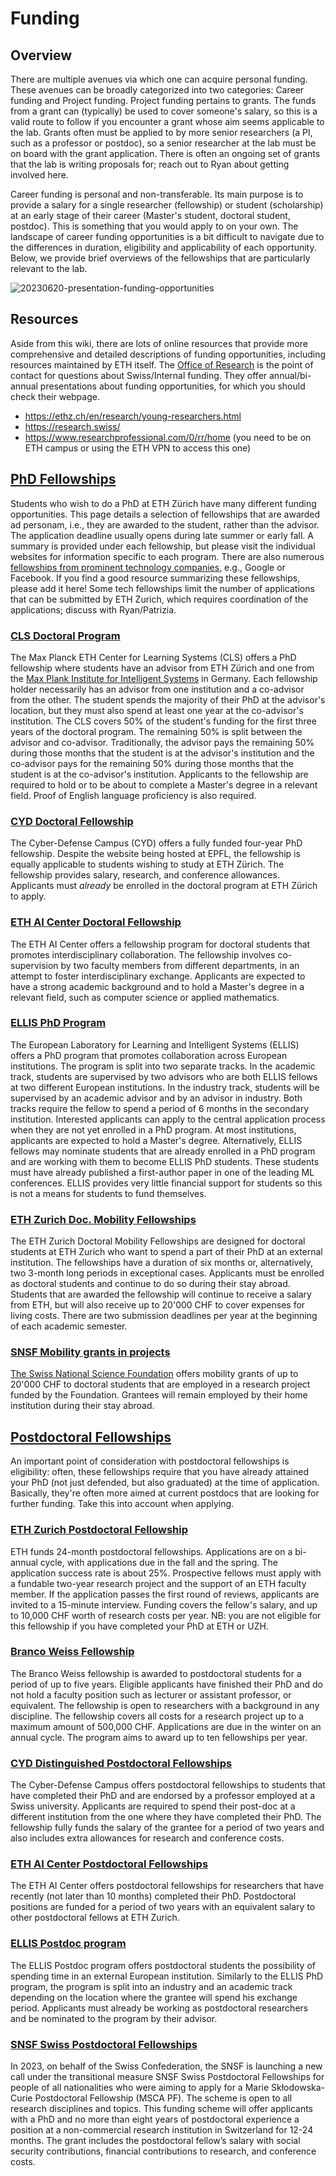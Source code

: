 # Funding

## Overview

There are multiple avenues via which one can acquire personal funding. These avenues can be broadly categorized into two categories: Career funding and Project funding. Project funding pertains to grants. The funds from a grant can (typically) be used to cover someone's salary, so this is a valid route to follow if you encounter a grant whose aim seems applicable to the lab. Grants often must be applied to by more senior researchers (a PI, such as a professor or postdoc), so a senior researcher at the lab must be on board with the grant application.  There is often an ongoing set of grants that the lab is writing proposals for; reach out to Ryan about getting involved here. 

Career funding is personal and non-transferable. Its main purpose is to provide a salary for a single researcher (fellowship) or student (scholarship) at an early stage of their career (Master's student, doctoral student, postdoc). This is something that you would apply to on your own. The landscape of career funding opportunities is a bit difficult to navigate due to the differences in duration, eligibility and applicability of each opportunity. Below, we provide brief overviews of the fellowships that are particularly relevant to the lab.

![20230620-presentation-funding-opportunities](https://github.com/rycolab/wiki/assets/19957438/2efb8f41-fcf2-43d4-829d-06e295726321)

## Resources

Aside from this wiki, there are lots of online resources that provide more comprehensive and detailed descriptions of funding opportunities, including resources maintained by ETH itself. The [Office of Research](https://ethz.ch/en/research.html) is the point of contact for questions about Swiss/Internal funding. They offer annual/bi-annual presentations about funding opportunities, for which you should check their webpage.

* https://ethz.ch/en/research/young-researchers.html
* https://research.swiss/
* https://www.researchprofessional.com/0/rr/home (you need to be on ETH campus or using the ETH VPN to access this one)



## [PhD Fellowships](https://ethz.ch/en/research/young-researchers/doctoral-students.html)

Students who wish to do a PhD at ETH Zürich have many different funding opportunities. This page details a selection of fellowships that are awarded ad personam, i.e., they are awarded to the student, rather than the advisor. The application deadline usually opens during late summer or early fall. A summary is provided under each fellowship, but please visit the individual websites for information specific to each program. There are also numerous [fellowships from prominent technology companies](https://ethz.ch/en/research/young-researchers/doctoral-students/phd-fellowships-technology.html), e.g., Google or Facebook. If you find a good resource summarizing these fellowships, please add it here! Some tech fellowships limit the number of applications that can be submitted by ETH Zurich, which requires coordination of the applications; discuss with Ryan/Patrizia.



### [CLS Doctoral Program](https://learning-systems.org/basics)

The Max Planck ETH Center for Learning Systems (CLS) offers a PhD fellowship where students have an advisor from ETH Zürich and one from the [Max Plank Institute for Intelligent Systems](https://is.mpg.de) in Germany. Each fellowship holder necessarily has an advisor from one institution and a co-advisor from the other. The student spends the majority of their PhD at the advisor's location, but they must also spend at least one year at the co-advisor's institution.
The CLS covers 50% of the student's funding for the first three years of the doctoral program. The remaining 50% is split between the advisor and co-advisor. Traditionally, the advisor pays the remaining 50% during those months that the student is at the advisor's institution and the co-advisor pays for the remaining 50% during those months that the student is at the co-advisor's institution.
Applicants to the fellowship are required to hold or to be about to complete a Master's degree in a relevant field. Proof of English language proficiency is also required.


### [CYD Doctoral Fellowship](https://www.epfl.ch/research/funding/epfl-programmes/cyd/cyd-phd/)

The Cyber-Defense Campus (CYD) offers a fully funded four-year PhD fellowship. Despite the website being hosted at EPFL, the fellowship is equally applicable to students wishing to study at ETH Zürich. The fellowship provides salary, research, and conference allowances. 
Applicants must *already* be enrolled in the doctoral program at ETH Zürich to apply.

### [ETH AI Center Doctoral Fellowship](https://ai.ethz.ch/education/phd-and-postdoc-programs/phd-fellowships.html)

The ETH AI Center offers a fellowship program for doctoral students that promotes interdisciplinary collaboration. The fellowship involves co-supervision by two faculty members from different departments, in an attempt to foster interdisciplinary exchange. 
Applicants are expected to have a strong academic background and to hold a Master's degree in a relevant field, such as computer science or applied mathematics.

### [ELLIS PhD Program](https://ellis.eu/phd-postdoc)

The European Laboratory for Learning and Intelligent Systems (ELLIS) offers a PhD program that promotes collaboration across European institutions. 
The program is split into two separate tracks. In the academic track, students are supervised by two advisors who are both ELLIS fellows at two different European institutions. In the industry track, students will be supervised by an academic advisor and by an advisor in industry. Both tracks require the fellow to spend a period of 6 months in the secondary institution. 
Interested applicants can apply to the central application process when they are not yet enrolled in a PhD program. At most institutions, applicants are expected to hold a Master's degree.
Alternatively, ELLIS fellows may nominate students that are already enrolled in a PhD program and are working with them to become ELLIS PhD students. These students must have already published a first-author paper in one of the leading ML conferences.
ELLIS provides very little financial support for students so this is not a means for students to fund themselves.

### [ETH Zurich Doc. Mobility Fellowships](https://ethz.ch/en/research/research-promotion/eth-doc-mobility.html)

The ETH Zurich Doctoral Mobility Fellowships are designed for doctoral students at ETH Zurich who want to spend a part of their PhD at an external institution. The fellowships have a duration of six months or, alternatively, two 3-month long periods in exceptional cases. Applicants must be enrolled as doctoral students and continue to do so during their stay abroad. Students that are awarded the fellowship will continue to receive a salary from ETH, but will also receive up to 20'000 CHF to cover expenses for living costs. There are two submission deadlines per year at the beginning of each academic semester.

### [SNSF Mobility grants in projects](https://www.snf.ch/en/mKVdFSoD7dwtinOR/funding/supplementary-measures/mobility-grants-in-projects)

[The Swiss National Science Foundation](https://www.snf.ch/en/GrjwOKMdGiigVhgY/page/theSNSF/profile) offers mobility grants of up to 20'000 CHF to doctoral students that are employed in a research project funded by the Foundation. Grantees will remain employed by their home institution during their stay abroad.


## [Postdoctoral Fellowships](https://ethz.ch/en/research/young-researchers/postdocs/funding-opportunities-for-postdocs.html)

An important point of consideration with postdoctoral fellowships is eligibility: often, these fellowships require that you have already attained your PhD (not just defended, but also graduated) at the time of application. Basically, they're often more aimed at current postdocs that are looking for further funding. Take this into account when applying.

### [ETH Zurich Postdoctoral Fellowship](https://ethz.ch/en/research/research-promotion/eth-fellowships.html)
ETH funds 24-month postdoctoral fellowships. Applications are on a bi-annual cycle, with applications due in the fall and the spring. The application success rate is about 25%. Prospective fellows must apply with a fundable two-year research project and the support of an ETH faculty member. If the application passes the first round of reviews, applicants are invited to a 15-minute interview. Funding covers the fellow's salary, and up to 10,000 CHF worth of research costs per year. NB: you are not eligible for this fellowship if you have completed your PhD at ETH or UZH.

### [Branco Weiss Fellowship](https://ethz.ch/en/research/research-promotion/branco-weiss-fellowships.html)

The Branco Weiss fellowship is awarded to postdoctoral students for a period of up to five years. Eligible applicants have finished their PhD and do not hold a faculty position such as lecturer or assistant professor, or equivalent. The fellowship is open to researchers with a background in any discipline. The fellowship covers all costs for a research project up to a maximum amount of 500,000 CHF. Applications are due in the winter on an annual cycle. The program aims to award up to ten fellowships per year.

### [CYD Distinguished Postdoctoral Fellowships](https://www.epfl.ch/research/funding/epfl-programmes/cyd/cyd-postdoc/)

The Cyber-Defense Campus offers postdoctoral fellowships to students that have completed their PhD and are endorsed by a professor employed at a Swiss university. Applicants are required to spend their post-doc at a different institution from the one where they have completed their PhD. The fellowship fully funds the salary of the grantee for a period of two years and also includes extra allowances for research and conference costs.

### [ETH AI Center Postdoctoral Fellowships](https://ai.ethz.ch/education/phd-and-postdoc-programs/postdoc-fellowships.html)

The ETH AI Center offers postdoctoral fellowships for researchers that have recently (not later than 10 months) completed their PhD. Postdoctoral positions are funded for a period of two years with an equivalent salary to other postdoctoral fellows at ETH Zurich. 

### [ELLIS Postdoc program](https://ellis.eu/phd-postdoc)

The ELLIS Postdoc program offers postdoctoral students the possibility of spending time in an external European institution. Similarly to the ELLIS PhD program, the program is split into an industry and an academic track depending on the location where the grantee will spend his exchange period. Applicants must already be working as postdoctoral researchers and be nominated to the program by their advisor.

### [SNSF Swiss Postdoctoral Fellowships](https://www.snf.ch/en/m1NtWp4nTELQixlu/funding/horizon-europe-swiss-postdoctoral-fellowships)

In 2023, on behalf of the Swiss Confederation, the SNSF is launching a new call under the transitional measure SNSF Swiss Postdoctoral Fellowships for people of all nationalities who were aiming to apply for a Marie Skłodowska-Curie Postdoctoral Fellowship (MSCA PF). The scheme is open to all research disciplines and topics. This funding scheme will offer applicants with a PhD and no more than eight years of postdoctoral experience a position at a non-commercial research institution in Switzerland for 12-24 months. The grant includes the postdoctoral fellow’s salary with social security contributions, financial contributions to research, and conference costs.



